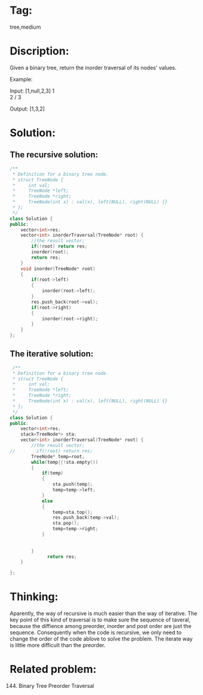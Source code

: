# Tag:
tree,medium

# Discription:
Given a binary tree, return the inorder traversal of its nodes' values.

Example:

Input: [1,null,2,3]
   1
    \
     2
    /
   3

Output: [1,3,2]

# Solution:
## The recursive solution:
```c++
/**
 * Definition for a binary tree node.
 * struct TreeNode {
 *     int val;
 *     TreeNode *left;
 *     TreeNode *right;
 *     TreeNode(int x) : val(x), left(NULL), right(NULL) {}
 * };
 */
class Solution {
public:
    vector<int>res;
    vector<int> inorderTraversal(TreeNode* root) {
        //the result vector;
        if(!root) return res;
        inorder(root);
        return res;
    }
    void inorder(TreeNode* root)
    {
        if(root->left)
        {
            inorder(root->left);
        }
        res.push_back(root->val);
        if(root->right)
        {
            inorder(root->right);
        }
    }
};
``` 
## The iterative solution:
```c++
 /**
 * Definition for a binary tree node.
 * struct TreeNode {
 *     int val;
 *     TreeNode *left;
 *     TreeNode *right;
 *     TreeNode(int x) : val(x), left(NULL), right(NULL) {}
 * };
 */
class Solution {
public:
    vector<int>res;
    stack<TreeNode*> sta;
    vector<int> inorderTraversal(TreeNode* root) {
        //the result vector;
//        if(!root) return res;
        TreeNode* temp=root;
        while(temp||!sta.empty())
        {
            if(temp)
            {
                sta.push(temp);
                temp=temp->left;
            }
            else
            {
                temp=sta.top();
                res.push_back(temp->val);
                sta.pop();
                temp=temp->right;
            }
      
            
        }
              return res;
    }

};
```
    
# Thinking:
   Aparently, the way of recursive is much easier than the way of iterative.
   The key point of this kind of traversal is to make sure the sequence of taveral, because the diffience among preorder, inorder and post order are just the sequence. 
   Consequently when the  code is recursive, we only need to change the order of the code ablove to solve the problem.
   The iterate way is little more difficult than the preorder.
# Related problem:
   144. Binary Tree Preorder Traversal

